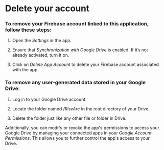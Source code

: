 # Delete your account

### To remove your Firebase account linked to this application, follow these steps:

1. Open the *Settings* in the app.

2. Ensure that *Synchronization with Google Drive* is enabled. If it’s not already activated, turn it on.

3. Click on *Delete App Account* to delete your Firebase account associated with the app.

### To remove any user-generated data stored in your Google Drive:

1. Log in to your Google Drive account.

2. Locate the folder named */RiseArc* in the root directory of your Drive.

3. Delete the folder just like any other file or folder in Drive.

Additionally, you can modify or revoke the app's permissions to access your Google Drive by managing your connected apps in your *Google Account Permissions*. This allows you to further control the app's access to your Drive.